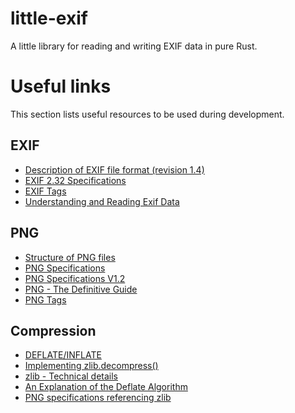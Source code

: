 # little-exif
A little library for reading and writing EXIF data in pure Rust.

# Useful links
This section lists useful resources to be used during development.

## EXIF
- [Description of EXIF file format (revision 1.4)](http://www.fifi.org/doc/jhead/exif-e.html)
- [EXIF 2.32 Specifications](https://web.archive.org/web/20190624045241if_/http://www.cipa.jp:80/std/documents/e/DC-008-Translation-2019-E.pdf)
- [EXIF Tags](https://exiftool.org/TagNames/EXIF.html)
- [Understanding and Reading Exif Data](https://www.codeproject.com/Articles/47486/Understanding-and-Reading-Exif-Data)

## PNG
- [Structure of PNG files](https://dev.exiv2.org/projects/exiv2/wiki/The_Metadata_in_PNG_files)
- [PNG Specifications](https://www.w3.org/TR/PNG/)
- [PNG Specifications V1.2](http://www.libpng.org/pub/png/spec/1.2/PNG-Contents.html)
- [PNG - The Definitive Guide](http://www.vias.org/pngguide/)
- [PNG Tags](https://exiftool.org/TagNames/PNG.html#TextualData)

## Compression
- [DEFLATE/INFLATE](https://www.w3.org/TR/PNG-Compression.html)
- [Implementing zlib.decompress()](https://pyokagan.name/blog/2019-10-18-zlibinflate/)
- [zlib - Technical details](https://zlib.net/zlib_tech.html)
- [An Explanation of the Deflate Algorithm](https://zlib.net/feldspar.html)
- [PNG specifications referencing zlib](http://www.libpng.org/pub/png/spec/1.2/PNG-Compression.html)

